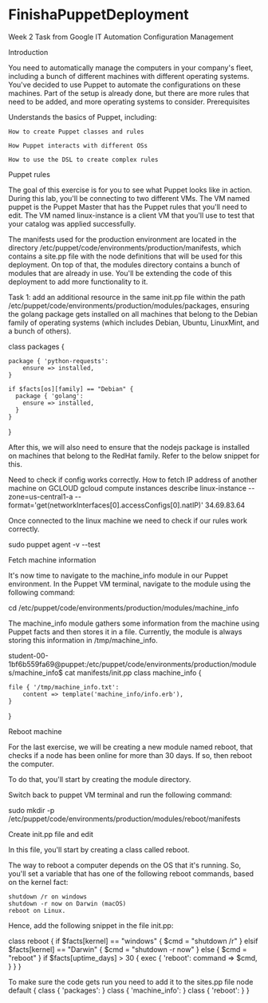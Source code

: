 # FinishaPuppetDeployment
Week 2 Task from Google IT Automation Configuration Management

Introduction

You need to automatically manage the computers in your company's fleet, including a bunch of different machines with different operating systems. You've decided to use Puppet to automate the configurations on these machines. Part of the setup is already done, but there are more rules that need to be added, and more operating systems to consider.
Prerequisites

Understands the basics of Puppet, including:

    How to create Puppet classes and rules

    How Puppet interacts with different OSs

    How to use the DSL to create complex rules


Puppet rules

The goal of this exercise is for you to see what Puppet looks like in action. During this lab, you'll be connecting to two different VMs. The VM named puppet is the Puppet Master that has the Puppet rules that you'll need to edit. The VM named linux-instance is a client VM that you'll use to test that your catalog was applied successfully.

The manifests used for the production environment are located in the directory /etc/puppet/code/environments/production/manifests, which contains a site.pp file with the node definitions that will be used for this deployment. On top of that, the modules directory contains a bunch of modules that are already in use. You'll be extending the code of this deployment to add more functionality to it.

Task 1:
add an additional resource in the same init.pp file within the path /etc/puppet/code/environments/production/modules/packages, ensuring the golang package gets installed on all machines that belong to the Debian family of operating systems (which includes Debian, Ubuntu, LinuxMint, and a bunch of others).

class packages {

    package { 'python-requests':
        ensure => installed,
    }

    if $facts[os][family] == "Debian" {
      package { 'golang':
        ensure => installed,
      }
    }

}


After this, we will also need to ensure that the nodejs package is installed on machines that belong to the RedHat family. Refer to the below snippet for this.

Need to check if config works correctly. 
How to fetch IP address of another machine on GCLOUD
gcloud compute instances describe linux-instance --zone=us-central1-a --format='get(networkInterfaces[0].accessConfigs[0].natIP)'
34.69.83.64


Once connected to the linux machine we need to check if our rules work correctly.

sudo puppet agent -v --test



Fetch machine information

It's now time to navigate to the machine_info module in our Puppet environment. In the Puppet VM terminal, navigate to the module using the following command:

cd /etc/puppet/code/environments/production/modules/machine_info

The machine_info module gathers some information from the machine using Puppet facts and then stores it in a file. Currently, the module is always storing this information in /tmp/machine_info.

student-00-1bf6b559fa69@puppet:/etc/puppet/code/environments/production/modules/machine_info$ cat manifests/init.pp 
class machine_info {

    file { '/tmp/machine_info.txt':
        content => template('machine_info/info.erb'),
    }


}



Reboot machine

For the last exercise, we will be creating a new module named reboot, that checks if a node has been online for more than 30 days. If so, then reboot the computer.

To do that, you'll start by creating the module directory.

Switch back to puppet VM terminal and run the following command:

sudo mkdir -p /etc/puppet/code/environments/production/modules/reboot/manifests

Create init.pp file and edit

In this file, you'll start by creating a class called reboot.

The way to reboot a computer depends on the OS that it's running. So, you'll set a variable that has one of the following reboot commands, based on the kernel fact:

    shutdown /r on windows
    shutdown -r now on Darwin (macOS)
    reboot on Linux.

Hence, add the following snippet in the file init.pp:

class reboot {
  if $facts[kernel] == "windows" {
    $cmd = "shutdown /r"
  } elsif $facts[kernel] == "Darwin" {
    $cmd = "shutdown -r now"
  } else {
    $cmd = "reboot"
  }
  if $facts[uptime_days] > 30 {
    exec { 'reboot':
      command => $cmd,
     }
   }
}

To make sure the code gets run you need to add it to the sites.pp file
node default {
    class { 'packages': }
    class { 'machine_info': }
    class { 'reboot': }
}


